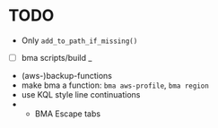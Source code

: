 # TODO

- Only `add_to_path_if_missing()`
- [ ] bma scripts/build _
- (aws-)backup-functions
- make bma a function: `bma aws-profile`, `bma region`
- use KQL style line continuations
- - BMA Escape tabs

